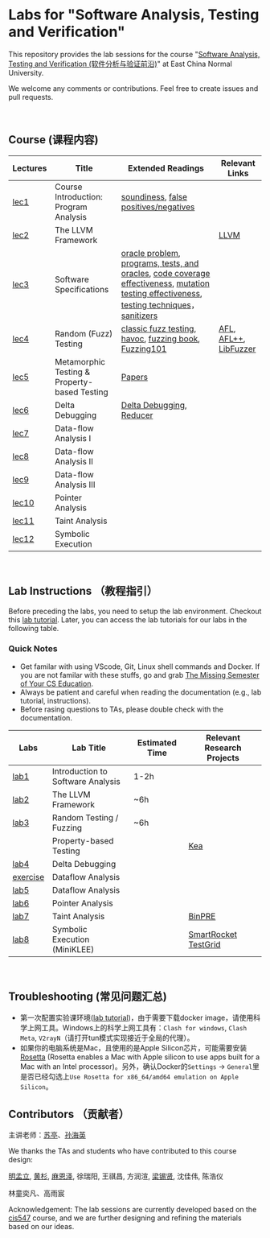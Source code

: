 # Labs for "Software Analysis, Testing and Verification"
This repository provides the lab sessions for the course "[Software Analysis, Testing and Verification (软件分析与验证前沿)](https://tingsu.github.io/files/courses/pa2024.html)" at East China Normal University.

We welcome any comments or contributions. Feel free to create issues and pull requests.

<br>

## Course (课程内容)

| Lectures                         |  Title                         |  Extended Readings                        |  Relevant Links                        |
|------------------------------|-----------------------------------|-----------------------------------|-----------------------------------|
| [lec1](https://tingsu.github.io/files/courses/slides/lec-1-course_introduction.pdf)      | Course Introduction: Program Analysis |  [soundiness](https://yanniss.github.io/Soundiness-CACM.pdf), [false positives/negatives](https://dl.acm.org/doi/10.1145/3660781)    |        |
| [lec2](https://tingsu.github.io/files/courses/slides/lec-2-llvm-framework-primer.pdf)       | The LLVM Framework   |      |   [LLVM](https://llvm.org/)   |
| [lec3](https://tingsu.github.io/files/courses/slides/lec-3-software_specifications_and_testing.pdf)       | Software Specifications          |  [oracle problem](https://ieeexplore.ieee.org/document/6963470), [programs, tests, and oracles](https://dl.acm.org/doi/10.1145/1985793.1985847), [code coverage effectiveness](https://dl.acm.org/doi/10.1145/2568225.2568271), [mutation testing effectiveness](https://dl.acm.org/doi/10.1145/2635868.2635929), [testing techniques](https://dl.acm.org/doi/10.1016/j.jss.2013.02.061)，[sanitizers](https://oaklandsok.github.io/papers/song2019.pdf)  |       |
| [lec4](https://tingsu.github.io/files/courses/slides/lec-4-random_fuzz_testing.pdf)       | Random (Fuzz) Testing | [classic fuzz testing](https://arxiv.org/pdf/2008.06537), [havoc](https://dl.acm.org/doi/abs/10.1145/3510003.3510174), [fuzzing book](https://www.fuzzingbook.org/), [Fuzzing101](https://github.com/antonio-morales/Fuzzing101)   |   [AFL](https://github.com/google/AFL), [AFL++](https://github.com/AFLplusplus/AFLplusplus), [LibFuzzer](https://llvm.org/docs/LibFuzzer.html)    | 
| [lec5](https://tingsu.github.io/files/courses/slides/lec-5-MT-and-PBT.pdf)       | Metamorphic Testing & Property-based Testing         |   [Papers](https://tingsu.github.io/files/courses/pa2022.html)   |      |
| [lec6](https://tingsu.github.io/files/courses/slides/lec-6_delta_debugging.pdf)       | Delta Debugging        | [Delta Debugging](https://dl.acm.org/doi/pdf/10.1145/318774.318946), [Reducer](https://www.fuzzingbook.org/html/Reducer.html)  |      |
| [lec7](https://tingsu.github.io/files/courses/slides/lec-7_data_flow_analysis1.pdf) |  Data-flow Analysis I        |    |      |
| [lec8](https://tingsu.github.io/files/courses/slides/lec-8_data_flow_analysis2.pdf) |  Data-flow Analysis II        |    |      |
| [lec9](https://tingsu.github.io/files/courses/slides/lec-9_data_flow_analysis3.pdf) |  Data-flow Analysis III        |    |      |
| [lec10](https://tingsu.github.io/files/courses/slides/lec-10_pointer_analysis.pdf) |  Pointer Analysis     |    |      |
| [lec11](https://tingsu.github.io/files/courses/slides/lec-11_taint_analysis.pdf) |  Taint Analysis     |    |      |
| [lec12](https://tingsu.github.io/files/courses/slides/lec-12-symbolic-execution.pdf) |  Symbolic Execution     |    |      |
<br>



## Lab Instructions （教程指引）

Before preceding the labs, you need to setup the lab environment. Checkout this [lab tutorial](lab_manual/course-vm.md). Later, you can access the lab tutorials for our labs in the following table.

### Quick Notes

- Get familar with using VScode, Git, Linux shell commands and Docker. If you are not familar with these stuffs, go and grab [The Missing Semester of Your CS Education](https://missing.csail.mit.edu/).
- Always be patient and careful when reading the documentation (e.g., lab tutorial, instructions). 
- Before rasing questions to TAs, please double check with the documentation. 


| Labs                         | Lab Title                         | Estimated Time |  Relevant Research Projects       |
|------------------------------|-----------------------------------|----------------|-----------------------------------|
| [lab1](lab_manual/lab1.md)   | Introduction to Software Analysis | 1-2h           |                                   |
| [lab2](lab_manual/lab2.md)   | The LLVM Framework                | ~6h            |                                   |
| [lab3](lab_manual/lab3.md)   | Random Testing / Fuzzing          | ~6h            |                                   |
|                              | Property-based Testing            |                | [Kea](https://github.com/ecnusse/Kea) |
| [lab4](lab_manual/lab4.md)   | Delta Debugging                   |                |                                   |
| [exercise](exercise/exercise_data_flow_analysis.pdf)   | Dataflow Analysis                   |                |                                   |
| [lab5](lab_manual/lab5.md)   | Dataflow Analysis                 |                |                                   |
| [lab6](lab_manual/lab6.md)   | Pointer Analysis                  |                |                                   |
| [lab7](lab_manual/lab7.md)   | Taint Analysis    |                | [BinPRE](https://github.com/ecnusse/BinPRE) |
| [lab8](lab_manual/lab8.md)   | Symbolic Execution (MiniKLEE)       |                | [SmartRocket TestGrid]()          |

<br>




## Troubleshooting (常见问题汇总)

- 第一次配置实验课环境([lab tutorial](lab_manual/course-vm.md))，由于需要下载docker image，请使用科学上网工具。Windows上的科学上网工具有：`Clash for windows`, `Clash Meta`, `V2rayN`（请打开tun模式实现接近于全局的代理）。
- 如果你的电脑系统是Mac，且使用的是Apple Silicon芯片，可能需要安装[Rosetta](https://support.apple.com/en-us/102527) (Rosetta enables a Mac with Apple silicon to use apps built for a Mac with an Intel processor)。另外，确认Docker的`Settings` -> `General`里是否已经勾选上`Use Rosetta for x86_64/amd64 emulation on Apple Silicon`。

## Contributors （贡献者）

主讲老师：[苏亭](http://tingsu.github.io/)、[孙海英](https://faculty.ecnu.edu.cn/_s43/shy/main.psp)

We thanks the TAs and students who have contributed to this course design:

<a href="https://ml-ming.dev/">明孟立</a>,
<a href="https://apochens.github.io/">黄杉</a>,
<a href="https://joseph9morgan.github.io/">麻恩泽</a>,
徐瑞阳,
王祺昌,
方润渲,
<a href="https://xixianliang.github.io/resume/">梁锡贤</a>,
沈佳伟,
陈浩仪

林童奕凡、高雨宸


Acknowledgement: The lab sessions are currently developed based on the [cis547](https://software-analysis-class.org) course, and we are further designing and refining the materials based on our ideas.
